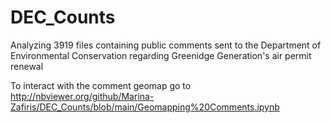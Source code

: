 # DEC_Counts
Analyzing 3919 files containing public comments sent to the Department of Environmental Conservation regarding Greenidge Generation's air permit renewal

To interact with the comment geomap go to http://nbviewer.org/github/Marina-Zafiris/DEC_Counts/blob/main/Geomapping%20Comments.ipynb
